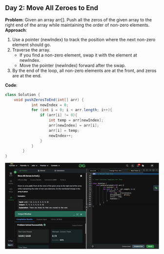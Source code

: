 ## Day 2: Move All Zeroes to End

**Problem**: Given an array arr[]. Push all the zeros of the given array to the right end of the array while maintaining the order of non-zero elements.  
**Approach**:
1. Use a pointer (newIndex) to track the position where the next non-zero element should go.
2. Traverse the array.
   - If you find a non-zero element, swap it with the element at newIndex.
   - Move the pointer (newIndex) forward after the swap.
3. By the end of the loop, all non-zero elements are at the front, and zeros are at the end.

**Code**:
```java
class Solution {
    void pushZerosToEnd(int[] arr) {
            int newIndex = 0;
            for (int i = 0; i < arr.length; i++){
                if (arr[i] != 0){
                    int temp = arr[newIndex];
                    arr[newIndex] = arr[i];
                    arr[i] = temp;
                    newIndex++;
                }
            }
        }
}   
```
![Day 2 Output](./Day2-Screenshot.png)
